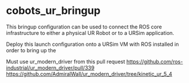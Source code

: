 # cobots_ur_bringup

This bringup configuration can be used to connect the ROS core infrastructure to
either a physical UR Robot or to a URSim application.



Deploy this launch configuration onto a URSim VM with ROS installed in order to
bring up the


Must use ur_modern_driver from this pull request
https://github.com/ros-industrial/ur_modern_driver/pull/339
https://github.com/AdmiralWall/ur_modern_driver/tree/kinetic_ur_5_4

